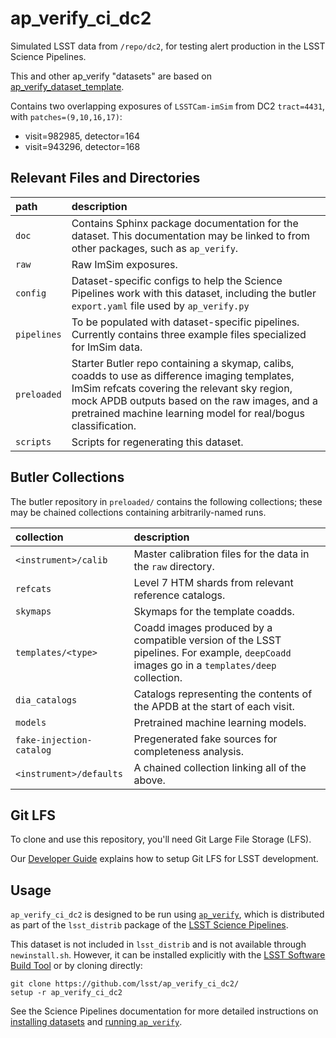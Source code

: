 ap_verify_ci_dc2
================

Simulated LSST data from `/repo/dc2`, for testing alert production in the LSST Science Pipelines.

This and other ap_verify "datasets" are based on  [ap_verify_dataset_template](https://github.com/lsst-dm/ap_verify_dataset_template).

Contains two overlapping exposures of `LSSTCam-imSim` from DC2 `tract=4431`, with `patches=(9,10,16,17)`:

* visit=982985, detector=164
* visit=943296, detector=168

Relevant Files and Directories
------------------------------
path                  | description
:---------------------|:-----------------------------
`doc`                 | Contains Sphinx package documentation for the dataset. This documentation may be linked to from other packages, such as `ap_verify`.
`raw`                 | Raw ImSim exposures.
`config`              | Dataset-specific configs to help the Science Pipelines work with this dataset, including the butler `export.yaml` file used by `ap_verify.py`
`pipelines`           | To be populated with dataset-specific pipelines. Currently contains three example files specialized for ImSim data.
`preloaded`           | Starter Butler repo containing a skymap, calibs, coadds to use as difference imaging templates, ImSim refcats covering the relevant sky region, mock APDB outputs based on the raw images, and a pretrained machine learning model for real/bogus classification.
`scripts`             | Scripts for regenerating this dataset.

Butler Collections
------------------

The butler repository in `preloaded/` contains the following collections; these may be chained collections containing arbitrarily-named runs.

collection               | description
:------------------------|:-----------------------------
`<instrument>/calib`     | Master calibration files for the data in the `raw` directory.
`refcats`                | Level 7 HTM shards from relevant reference catalogs.
`skymaps`                | Skymaps for the template coadds.
`templates/<type>`       | Coadd images produced by a compatible version of the LSST pipelines. For example, `deepCoadd` images go in a `templates/deep` collection.
`dia_catalogs`           | Catalogs representing the contents of the APDB at the start of each visit.
`models`                 | Pretrained machine learning models.
`fake-injection-catalog` | Pregenerated fake sources for completeness analysis.
`<instrument>/defaults`  | A chained collection linking all of the above.

Git LFS
-------

To clone and use this repository, you'll need Git Large File Storage (LFS).

Our [Developer Guide](http://developer.lsst.io/en/latest/tools/git_lfs.html) explains how to setup Git LFS for LSST development.

Usage
-----

`ap_verify_ci_dc2` is designed to be run using [`ap_verify`](https://pipelines.lsst.io/modules/lsst.ap.verify/), which is distributed as part of the `lsst_distrib` package of the [LSST Science Pipelines](https://pipelines.lsst.io/).

This dataset is not included in `lsst_distrib` and is not available through `newinstall.sh`.
However, it can be installed explicitly with the [LSST Software Build Tool](https://developer.lsst.io/stack/lsstsw.html) or by cloning directly:

    git clone https://github.com/lsst/ap_verify_ci_dc2/
    setup -r ap_verify_ci_dc2

See the Science Pipelines documentation for more detailed instructions on [installing datasets](https://pipelines.lsst.io/modules/lsst.ap.verify/datasets-install.html) and [running `ap_verify`](https://pipelines.lsst.io/modules/lsst.ap.verify/running.html).
